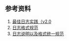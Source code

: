 ## 参考资料
1. [最佳日志实践（v2.0](https://zhuanlan.zhihu.com/p/27363484)
2. [日志格式规范](https://blog.csdn.net/lk142500/article/details/80424945)
3. [日志说明以及格式统一规范](https://blog.csdn.net/weixin_44259356/article/details/98724878?spm=1001.2101.3001.6650.9&utm_medium=distribute.pc_relevant.none-task-blog-2%7Edefault%7EBlogCommendFromBaidu%7Edefault-9.essearch_pc_relevant&depth_1-utm_source=distribute.pc_relevant.none-task-blog-2%7Edefault%7EBlogCommendFromBaidu%7Edefault-9.essearch_pc_relevant)
